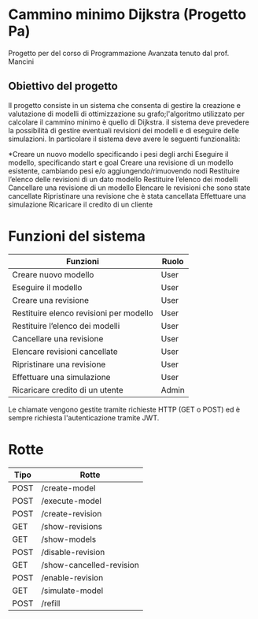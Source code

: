 # Cammino minimo Dijkstra (Progetto Pa)
Progetto per del corso di Programmazione Avanzata tenuto dal prof. Mancini

## Obiettivo del progetto
Il progetto consiste in un sistema che consenta di gestire la creazione e valutazione di modelli di ottimizzazione su grafo;l'algoritmo utilizzato per calcolare il cammino minimo è quello di Dijkstra.
il sistema deve prevedere la possibilità di gestire eventuali revisioni dei modelli e di eseguire delle simulazioni.
In particolare il sistema deve avere le seguenti funzionalità:

*Creare un nuovo modello specificando i pesi degli archi
Eseguire il modello, specificando start e goal
Creare una revisione di un modello esistente, cambiando pesi e/o aggiungendo/rimuovendo nodi
Restituire l’elenco delle revisioni di un dato modello
Restituire l’elenco dei modelli
Cancellare una revisione di un modello
Elencare le revisioni che sono state cancellate
Ripristinare una revisione che è stata cancellata
Effettuare una simulazione 
Ricaricare il credito di un cliente



# Funzioni del sistema

| Funzioni | Ruolo |
| ------------- | ------------- |
| Creare nuovo modello  | User  |
| Eseguire il modello  | User  |
| Creare una revisione | User |
| Restituire elenco revisioni per modello  | User  |
| Restituire l’elenco dei modelli  | User  |
| Cancellare una revisione | User  |
| Elencare revisioni cancellate  | User |
| Ripristinare una revisione  | User  |
| Effettuare una simulazione  | User  |
| Ricaricare credito di un utente  | Admin |

Le chiamate vengono gestite tramite richieste HTTP (GET o POST) ed è sempre richiesta l'autenticazione tramite JWT.

# Rotte
| Tipo | Rotte |
| ------------- | ------------- |
| POST | /create-model |
| POST | /execute-model |
| POST | /create-revision |
| GET | /show-revisions |
| GET | /show-models |
| POST | /disable-revision |
| GET | /show-cancelled-revision |
| POST | /enable-revision |
| GET | /simulate-model |
| POST | /refill |

